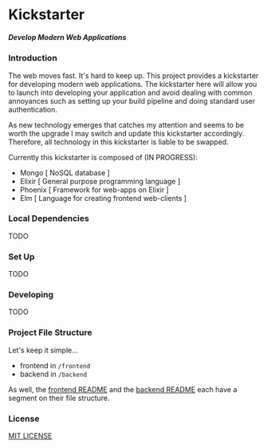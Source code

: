 # Kickstarter
##### Develop Modern Web Applications

### Introduction

The web moves fast. It's hard to keep up. This project provides a kickstarter for
developing modern web applications. The kickstarter here will allow you to launch
into developing your application and avoid dealing with common annoyances such as
setting up your build pipeline and doing standard user authentication.

As new technology emerges that catches my attention and seems to be worth the upgrade
I may switch and update this kickstarter accordingly. Therefore, all technology
in this kickstarter is liable to be swapped.

Currently this kickstarter is composed of (IN PROGRESS):
  - Mongo      [ NoSQL database ]
  - Elixir     [ General purpose programming language ]
  - Phoenix    [ Framework for web-apps on Elixir ]
  - Elm        [ Language for creating frontend web-clients ]


### Local Dependencies

TODO

### Set Up

TODO

### Developing

TODO

### Project File Structure

Let's keep it simple...
  - frontend in `/frontend`
  - backend in `/backend`

As well, the [frontend README](/frontend/README.md) and the
[backend README](/backend/README.md) each have a segment on their file
structure.

### License

[MIT LICENSE](/LICENSE)
